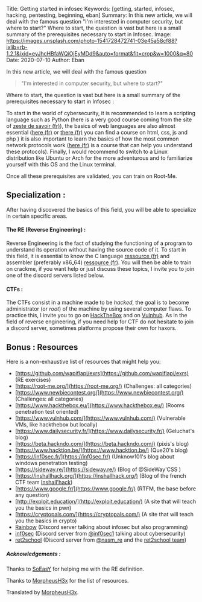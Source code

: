 Title: Getting started in infosec
Keywords: [getting, started, infosec, hacking, pentesting, beginning, eban]
Summary: In this new article, we will deal with the famous question "I'm interested in computer security, but where to start?" Where to start, the question is vast but here is a small summary of the prerequisites necessary to start in Infosec.
Image: https://images.unsplash.com/photo-1541728472741-03e45a58cf88?ixlib=rb-1.2.1&ixid=eyJhcHBfaWQiOjEyMDd9&auto=format&fit=crop&w=1000&q=80
Date: 2020-07-10
Author: Eban

In this new article, we will deal with the famous question

> "I'm interested in computer security, but where to start?"

Where to start, the question is vast but here is a small summary of the prerequisites necessary to start in Infosec :

To start in the world of cybersecurity, it is recommended to learn a scripting language such as Python (here is a very good course coming from the site of [zeste de savoir (fr)](https://zestedesavoir.com/tutoriels/799/apprendre-a-programmer-avec-python-3/)), the basics of web languages are also almost essential ([here (fr)](https://apprendre-html.3wa.fr/courses) or [there (fr)](https://openclassrooms.com/fr/courses/918836-concevez-votre-site-web-avec-php-et-mysql) you can find a course on html, css, js and php ) it is also important to learn the basics of how the most common network protocols work ([here (fr)](https://openclassrooms.com/fr/courses/857447-apprenez-le-fonctionnement-des-reseaux-tcp-ip) is a course that can help you understand these protocols). Finally, I would recommend to switch to a Linux distribution like Ubuntu or Arch for the more adventurous and to familiarize yourself with this OS and the Linux terminal.

Once all these prerequisites are validated, you can train on Root-Me.

## Specialization :

After having discovered the basics of this field, you will be able to specialize in certain specific areas.

#### The RE (Reverse Engineering) :

Reverse Engineering is the fact of studying the functioning of a program to understand its operation without having the source code of it.
To start in this field, it is essential to know the C language [ressource (fr)](https://zestedesavoir.com/tutoriels/755/le-langage-c-1/) and assembler (preferably x86_64) [ressource (fr)](https://www.youtube.com/watch?v=yxzUi8MdOAA&list=PLcT0DaY68xGzzmj47WSbb8XaIwWFjVlKz).
You will then be able to train on crackme, if you want help or just discuss these topics, I invite you to join one of the discord servers listed below.

#### CTFs :

The CTFs consist in a machine made to be *hacked*, the goal is to become administrator (or *root*) of the machine by using several computer flaws. To practice this, I invite you to go on [HackTheBox](https://hackthebox.eu) and on [Vulnhub](https://vulnhub.com).
As in the field of reverse engineering, if you need help for CTF do not hesitate to join a discord server, sometimes platforms propose their own for haxors.

## Bonus : Resources

Here is a non-exhaustive list of resources that might help you:

- [https://github.com/wapiflapi/exrs](https://github.com/wapiflapi/exrs) (RE exercises)
- [https://root-me.org/](https://root-me.org/) (Challenges: all categories)
- [https://www.newbiecontest.org/](https://www.newbiecontest.org/) (Challenges: all categories)
- [https://www.hackthebox.eu/](https://www.hackthebox.eu/) (Rooms penetration test oriented)
- [https://www.vulnhub.com/](https://www.vulnhub.com/) (Vulnerable VMs, like hackthebox but locally)
- [https://www.dailysecurity.fr/](https://www.dailysecurity.fr/) (Geluchat's blog)
- [https://beta.hackndo.com/](https://beta.hackndo.com/) (pixis's blog)
- [https://www.hacktion.be/](https://www.hacktion.be/) (Que20's blog)
- [https://inf0sec.fr/](https://inf0sec.fr/) (Unknow101's blog about windows penetration testing)
- [https://sideway.re/](https://sideway.re/) (Blog of @SideWay'CSS )
- [https://inshallhack.org/](https://inshallhack.org/) (Blog of the french CTF team [Inshall'hack](https://ctftime.org/team/44256))
- [https://www.google.fr/](https://www.google.fr/) (RTFM, the base before any question)
- [http://exploit.education/](http://exploit.education/) (A site that will teach you the basics in pwn)
- [https://cryptopals.com/](https://cryptopals.com/) (A site that will teach you the basics in crypto)
- [Rainbow](https://discord.gg/heAw9mZ) (Discord server talking about infosec but also programming)
- [inf0sec](https://discord.gg/YEy6aZ4) (Discord server from [@inf0sec1](https://twitter.com/inf0sec1) talking about cybersecurity)
- [ret2school](https://discord.gg/gFws9jH) (Discord server from [@nasm_re](https://twitter.com/nasm_re) and the [ret2school team](https://twitter.com/ret2school_fr))

##### Acknowledgements :

Thanks to [SoEasY](https://twitter.com/0xSoEasY) for helping me with the RE definition.

Thanks to [MorpheusH3x](https://twitter.com/MorpheusH3x) for the list of resources.

Translated by [MorpheusH3x](https://twitter.com/MorpheusH3x).